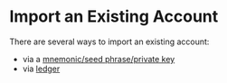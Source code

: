 # Import an Existing Account

&#x20; There are several ways to import an existing account:

* via a [mnemonic/seed phrase/private key](https://docs.evmos.org/use/connect-your-wallet/keplr#import-an-account-with-a-seed-phrase)
* via [ledger](https://docs.evmos.org/use/connect-your-wallet/keplr#import-an-account-with-a-ledger)
